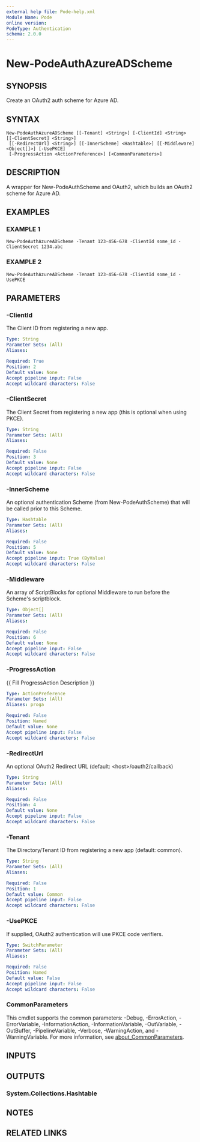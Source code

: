 ```yaml
---
external help file: Pode-help.xml
Module Name: Pode
online version:
PodeType: Authentication
schema: 2.0.0
---
```


# New-PodeAuthAzureADScheme

## SYNOPSIS
Create an OAuth2 auth scheme for Azure AD.

## SYNTAX

```
New-PodeAuthAzureADScheme [[-Tenant] <String>] [-ClientId] <String> [[-ClientSecret] <String>]
 [[-RedirectUrl] <String>] [[-InnerScheme] <Hashtable>] [[-Middleware] <Object[]>] [-UsePKCE]
 [-ProgressAction <ActionPreference>] [<CommonParameters>]
```

## DESCRIPTION
A wrapper for New-PodeAuthScheme and OAuth2, which builds an OAuth2 scheme for Azure AD.

## EXAMPLES

### EXAMPLE 1
```
New-PodeAuthAzureADScheme -Tenant 123-456-678 -ClientId some_id -ClientSecret 1234.abc
```

### EXAMPLE 2
```
New-PodeAuthAzureADScheme -Tenant 123-456-678 -ClientId some_id -UsePKCE
```

## PARAMETERS

### -ClientId
The Client ID from registering a new app.

```yaml
Type: String
Parameter Sets: (All)
Aliases:

Required: True
Position: 2
Default value: None
Accept pipeline input: False
Accept wildcard characters: False
```

### -ClientSecret
The Client Secret from registering a new app (this is optional when using PKCE).

```yaml
Type: String
Parameter Sets: (All)
Aliases:

Required: False
Position: 3
Default value: None
Accept pipeline input: False
Accept wildcard characters: False
```

### -InnerScheme
An optional authentication Scheme (from New-PodeAuthScheme) that will be called prior to this Scheme.

```yaml
Type: Hashtable
Parameter Sets: (All)
Aliases:

Required: False
Position: 5
Default value: None
Accept pipeline input: True (ByValue)
Accept wildcard characters: False
```

### -Middleware
An array of ScriptBlocks for optional Middleware to run before the Scheme's scriptblock.

```yaml
Type: Object[]
Parameter Sets: (All)
Aliases:

Required: False
Position: 6
Default value: None
Accept pipeline input: False
Accept wildcard characters: False
```

### -ProgressAction
{{ Fill ProgressAction Description }}

```yaml
Type: ActionPreference
Parameter Sets: (All)
Aliases: proga

Required: False
Position: Named
Default value: None
Accept pipeline input: False
Accept wildcard characters: False
```

### -RedirectUrl
An optional OAuth2 Redirect URL (default: \<host\>/oauth2/callback)

```yaml
Type: String
Parameter Sets: (All)
Aliases:

Required: False
Position: 4
Default value: None
Accept pipeline input: False
Accept wildcard characters: False
```

### -Tenant
The Directory/Tenant ID from registering a new app (default: common).

```yaml
Type: String
Parameter Sets: (All)
Aliases:

Required: False
Position: 1
Default value: Common
Accept pipeline input: False
Accept wildcard characters: False
```

### -UsePKCE
If supplied, OAuth2 authentication will use PKCE code verifiers.

```yaml
Type: SwitchParameter
Parameter Sets: (All)
Aliases:

Required: False
Position: Named
Default value: False
Accept pipeline input: False
Accept wildcard characters: False
```

### CommonParameters
This cmdlet supports the common parameters: -Debug, -ErrorAction, -ErrorVariable, -InformationAction, -InformationVariable, -OutVariable, -OutBuffer, -PipelineVariable, -Verbose, -WarningAction, and -WarningVariable. For more information, see [about_CommonParameters](http://go.microsoft.com/fwlink/?LinkID=113216).

## INPUTS

## OUTPUTS

### System.Collections.Hashtable
## NOTES

## RELATED LINKS
